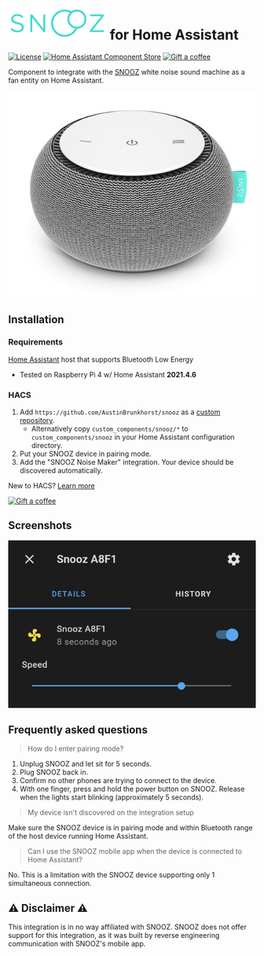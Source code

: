 # ![SNOOZ logo][snoozlogo] for Home Assistant
[![License][license-shield]](LICENSE)
[![Home Assistant Component Store][hacsbadge]][hacs]
[![Gift a coffee][giftacoffeebadge]][giftacoffee]

Component to integrate with the [SNOOZ][snooz] white noise sound machine as a fan entity on Home Assistant.

![Image of a SNOOZ device][snoozdevice]

## Installation
### Requirements
[Home Assistant][homeassistant] host that supports Bluetooth Low Energy
  - Tested on Raspberry Pi 4 w/ Home Assistant **2021.4.6**
  
### HACS
1. Add `https://github.com/AustinBrunkhorst/snooz` as a [custom repository][hacsrepository].
   - Alternatively copy `custom_components/snooz/*` to `custom_components/snooz` in your Home Assistant configuration directory.
2. Put your SNOOZ device in pairing mode.
3. Add the "SNOOZ Noise Maker" integration. Your device should be discovered automatically.

New to HACS? [Learn more][hacsinstall]

[![Gift a coffee][giftacoffeebadgeblue]][giftacoffee]

## Screenshots
![Screenshot of home assistant showing a power toggle and fan speed dropdown][screenshot]

## Frequently asked questions
> How do I enter pairing mode?
1. Unplug SNOOZ and let sit for 5 seconds.
2. Plug SNOOZ back in.
3. Confirm no other phones are trying to connect to the device.
4. With one finger, press and hold the power button on SNOOZ. Release when the lights start blinking (approximately 5 seconds).

> My device isn't discovered on the integration setup

Make sure the SNOOZ device is in pairing mode and within Bluetooth range of the host device running Home Assistant.

> Can I use the SNOOZ mobile app when the device is connected to Home Assistant?

No. This is a limitation with the SNOOZ device supporting only 1 simultaneous connection.

## ⚠ Disclaimer ⚠
This integration is in no way affiliated with SNOOZ. SNOOZ does not offer support for this integration, as it was built by reverse engineering communication with SNOOZ's mobile app.

[snooz]: https://getsnooz.com/
[snoozlogo]: snooz.png
[snoozdevice]: device.jpg
[homeassistant]: https://www.home-assistant.io/
[screenshot]: screenshot.png
[giftacoffee]: https://www.buymeacoffee.com/abrunkhorst
[giftacoffeebadge]: https://img.shields.io/badge/Gift%20a%20coffee-green.svg?style=flat
[giftacoffeebadgeblue]: https://img.shields.io/badge/Gift%20a%20coffee-blue.svg?style=for-the-badge
[commits-shield]: https://img.shields.io/github/commit-activity/y/AustinBrunkhorst/snooz.svg?style=flat
[commits]: https://github.com/custom-components/blueprint/commits/master
[hacs]: https://github.com/custom-components/hacs
[hacsinstall]: https://hacs.xyz/docs/installation/manual
[hacsrepository]: https://hacs.xyz/docs/faq/custom_repositories/
[hacsbadge]: https://img.shields.io/badge/HACS-Custom-orange.svg?style=flat
[hacsfolder]: https://github.com/AustinBrunkhorst/snooz/tree/master/custom_components/snooz
[license-shield]: https://img.shields.io/github/license/AustinBrunkhorst/snooz.svg?style=flat
[bluetoothctl]: https://www.linux-magazine.com/Issues/2017/197/Command-Line-bluetoothctl
